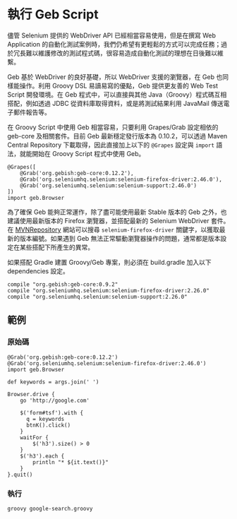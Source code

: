# 執行 Geb Script

儘管 Selenium 提供的 WebDriver API 已經相當容易使用，但是在撰寫 Web Application 的自動化測試案例時，我們仍希望有更輕鬆的方式可以完成任務；過於冗長難以維護修改的測試程式碼，很容易造成自動化測試的理想在日後難以維繫。

Geb 基於 WebDriver 的良好基礎，所以 WebDriver 支援的瀏覽器，在 Geb 也同樣能操作。利用 Groovy DSL 易讀易寫的優點，Geb 提供更友善的 Web Test Script 開發環境。在 Geb 程式中，可以直接與其他 Java（Groovy）程式碼互相搭配，例如透過 JDBC 從資料庫取得資料，或是將測試結果利用 JavaMail 傳送電子郵件報告等。

在 Groovy Script 中使用 Geb 相當容易，只要利用 Grapes/Grab 設定相依的 geb-core 及相關套件。目前 Geb 最新穩定發行版本為 0.10.2，可以透過 Maven Central Repository 下載取得，因此直接加上以下的 `@Grapes` 設定與 `import` 語法，就能開始在 Groovy Script 程式中使用 Geb。

```
@Grapes([
    @Grab('org.gebish:geb-core:0.12.2'),
    @Grab('org.seleniumhq.selenium:selenium-firefox-driver:2.46.0'),
    @Grab('org.seleniumhq.selenium:selenium-support:2.46.0')
])
import geb.Browser
```

為了確保 Geb 能夠正常運作，除了盡可能使用最新 Stable 版本的 Geb 之外，也建議使用最新版本的 Firefox 瀏覽器，並搭配最新的 Selenium WebDriver 套件。在 [MVNRepository](http://mvnrepository.com/) 網站可以搜尋 `selenium-firefox-driver` 關鍵字，以獲取最新的版本編號。如果遇到 Geb 無法正常驅動瀏覽器操作的問題，通常都是版本設定在某些搭配下所產生的異常。

如果搭配 Gradle 建置 Groovy/Geb 專案，則必須在 build.gradle 加入以下 dependencies 設定。

```
compile "org.gebish:geb-core:0.9.2"
compile "org.seleniumhq.selenium:selenium-firefox-driver:2.26.0"
compile "org.seleniumhq.selenium:selenium-support:2.26.0"
```

## 範例

### 原始碼

```
@Grab('org.gebish:geb-core:0.12.2')
@Grab('org.seleniumhq.selenium:selenium-firefox-driver:2.46.0')
import geb.Browser

def keywords = args.join(' ')

Browser.drive {
    go 'http://google.com'

    $('form#tsf').with {
      q = keywords
      btnK().click()
    }
    waitFor {
        $('h3').size() > 0
    }
    $('h3').each {
        println "* ${it.text()}"
    }
}.quit()
```

### 執行

```
groovy google-search.groovy
```
